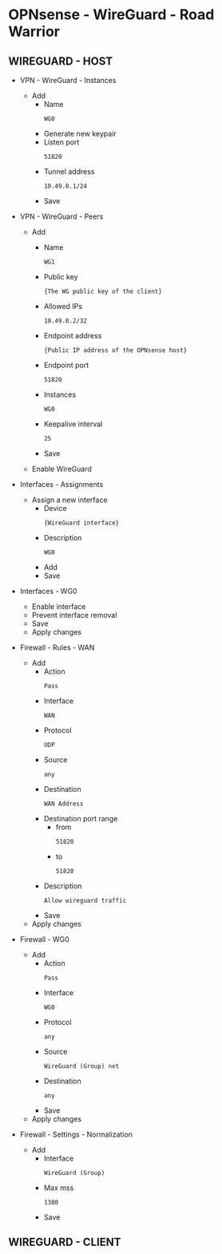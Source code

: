 # OPNsense - WireGuard - Road Warrior

## WIREGUARD - HOST
- VPN - WireGuard - Instances
  - Add
    - Name
      ```
      WG0
      ```
    - Generate new keypair
    - Listen port
      ```
      51820
      ```
    - Tunnel address
      ```
      10.49.0.1/24
      ```
    - Save
      
- VPN - WireGuard - Peers
  - Add
    - Name
      ```
      WG1
      ```
    - Public key
      ```
      {The WG public key of the client}
      ```    
    - Allowed IPs
      ```
      10.49.0.2/32
      ```
    - Endpoint address
      ```
      {Public IP address of the OPNsense host}
      ```
    - Endpoint port
      ```
      51820
      ```
    - Instances
      ```
      WG0
      ```
    - Keepalive interval
      ```
      25
      ```
    - Save
      
  - Enable WireGuard
  
- Interfaces - Assignments
  - Assign a new interface
    - Device
      ```
      {WireGuard interface}
      ```
    - Description
      ```
      WG0
      ```
    - Add
    - Save
      
- Interfaces - WG0
  - Enable interface
  - Prevent interface removal
  - Save
  - Apply changes
    
- Firewall - Rules - WAN
  - Add
    - Action
      ```
      Pass
      ```
    - Interface
      ```
      WAN
      ```
    - Protocol
      ```
      UDP
      ```
    - Source
      ```
      any
      ```
    - Destination
      ```
      WAN Address
      ```
    - Destination port range
      - from
        ```
        51820
        ```
      - to
        ```
        51820
        ```
    - Description
      ```
      Allow wireguard traffic
      ```
    - Save
  - Apply changes
    
- Firewall - WG0
  - Add
    - Action
      ```
      Pass
      ```
    - Interface
      ```
      WG0
      ```
    - Protocol
      ```
      any
      ```
    - Source
      ```
      WireGuard (Group) net
      ```
    - Destination
      ```
      any
      ```
    - Save
  - Apply changes

- Firewall - Settings - Normalization
  - Add
    - Interface
      ```
      WireGuard (Group)
      ```
    - Max mss
      ```
      1380
      ```
    - Save
      




## WIREGUARD - CLIENT
